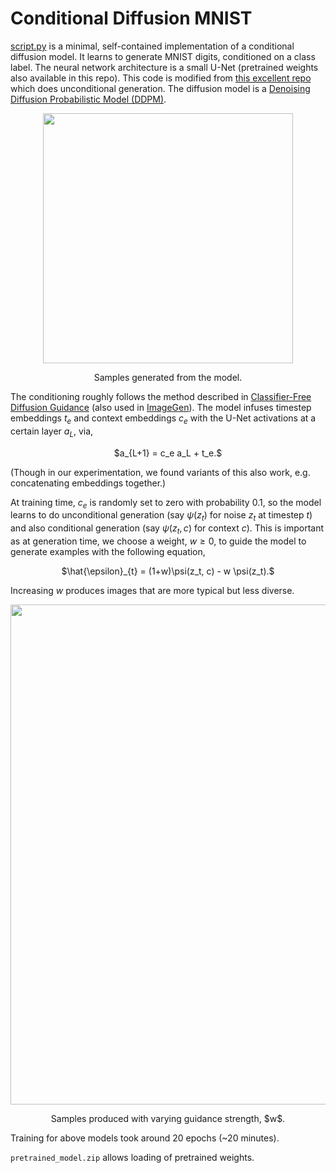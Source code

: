 # Conditional Diffusion MNIST

[script.py](script.py) is a minimal, self-contained implementation of a conditional diffusion model. It learns to generate MNIST digits, conditioned on a class label. The neural network architecture is a small U-Net (pretrained weights also available in this repo). This code is modified from [this excellent repo](https://github.com/cloneofsimo/minDiffusion) which does unconditional generation. The diffusion model is a [Denoising Diffusion Probabilistic Model (DDPM)](https://arxiv.org/abs/2006.11239).
<p align = "center">
<img width="400" src="gif_mnist_01.gif"/img>
</p>
<p align = "center">
Samples generated from the model.
</p>

The conditioning roughly follows the method described in [Classifier-Free Diffusion Guidance](https://arxiv.org/abs/2207.12598) (also used in [ImageGen](https://arxiv.org/abs/2205.11487)). The model infuses timestep embeddings $t_e$ and context embeddings $c_e$ with the U-Net activations at a certain layer $a_L$, via,
<p align = "center">
$a_{L+1} = c_e  a_L + t_e.$
</p>
(Though in our experimentation, we found variants of this also work, e.g. concatenating embeddings together.)

At training time, $c_e$ is randomly set to zero with probability $0.1$, so the model learns to do unconditional generation (say $\psi(z_t)$ for noise $z_t$ at timestep $t$) and also conditional generation (say $\psi(z_t, c)$ for context $c$). This is important as at generation time, we choose a weight, $w \geq 0$, to guide the model to generate examples with the following equation,
<p align = "center">
$\hat{\epsilon}_{t} = (1+w)\psi(z_t, c) - w \psi(z_t).$
</p>

Increasing $w$ produces images that are more typical but less diverse.

<p align = "center">
<img width="800" src="guided_mnist.png"/img>
</p>
<p align = "center">
Samples produced with varying guidance strength, $w$.
</p>

Training for above models took around 20 epochs (~20 minutes).

`pretrained_model.zip` allows loading of pretrained weights.

